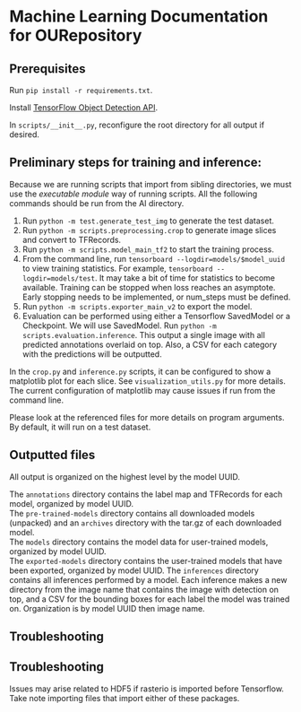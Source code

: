 # Machine Learning Documentation for OURepository

## Prerequisites

Run `pip install -r requirements.txt`.

Install [TensorFlow Object Detection API](https://tensorflow-object-detection-api-tutorial.readthedocs.io/en/latest/install.html#tensorflow-object-detection-api-installation).

In `scripts/__init__.py`, reconfigure the root directory for all output if desired.

## Preliminary steps for training and inference:

Because we are running scripts that import from sibling directories, we must use the _executable module_ way of 
running scripts. All the following commands should be run from the AI directory.

1. Run `python -m test.generate_test_img` to generate the test dataset.
1. Run `python -m scripts.preprocessing.crop` to generate image slices and convert to TFRecords.
1. Run `python -m scripts.model_main_tf2` to start the training process.
1. From the command line, run `tensorboard --logdir=models/$model_uuid` to view training statistics. 
   For example, `tensorboard --logdir=models/test`. It may take a bit 
   of time for statistics to become available. Training can be stopped when loss reaches an asymptote. Early 
   stopping needs to be implemented, or num_steps must be defined.
1. Run `python -m scripts.exporter_main_v2` to export the model.
1. Evaluation can be performed using either a Tensorflow SavedModel or a Checkpoint. We will use SavedModel. Run 
   `python -m scripts.evaluation.inference`. This output a single image with all predicted annotations overlaid on 
   top. Also, a CSV for each category with the predictions will be outputted.
   
In the `crop.py` and `inference.py` scripts, it can be configured to show a matplotlib plot for each slice. See 
`visualization_utils.py` for more details. The current configuration of matplotlib may cause issues if run from the  
command line.
   
Please look at the referenced files for more details on program arguments. By default, it will run on a test dataset.

## Outputted files

All output is organized on the highest level by the model UUID.

The `annotations` directory contains the label map and TFRecords for each model, organized by model UUID.  
The `pre-trained-models` directory contains all downloaded models (unpacked) and an `archives` directory with the 
tar.gz of each downloaded model.  
The `models` directory contains the model data for user-trained models, organized by model UUID.  
The `exported-models` directory contains the user-trained models that have been exported, organized by model UUID.
The `inferences` directory contains all inferences performed by a model. Each inference makes a new directory from the 
image name that contains the image with detection on top, and a CSV for the bounding boxes for each label the model 
was trained on. Organization is by model UUID then image name.

## Troubleshooting


## Troubleshooting

Issues may arise related to HDF5 if rasterio is imported before Tensorflow. Take note importing files that import 
either of these packages.
